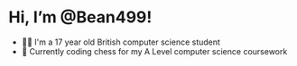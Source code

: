 # Hi, I’m @Bean499!
<!-- <img src="https://github.com/Bean499/startpage/blob/master/art/cat.gif" width=40% height=40% align="right"> -->
<ul>
  <li>🧑‍🎓 I'm a 17 year old British computer science student</li>
  <!-- <li>👀 My interests include computers, maths and baking</li>
  <li>🎮 I like Guilty Gear, Fire Emblem, and Terraria</li> -->
  <li>🌱 Currently coding chess for my A Level computer science coursework</li>
</ul>
<br>
<!-- <img src="https://github.com/Bean499/profile-stats/blob/master/generated/languages.svg"> -->
<!---
Bean499/Bean499 is a ✨ special ✨ repository because its `README.md` (this file) appears on your GitHub profile.
You can click the Preview link to take a look at your changes.
--->
